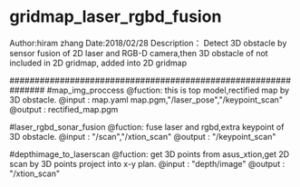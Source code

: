 # gridmap_laser_rgbd_fusion
Author:hiram zhang
Date:2018/02/28
Description：
Detect 3D obstacle by sensor fusion of 2D laser and RGB-D camera,then 3D obstacle of not included in 2D gridmap, added into 2D gridmap 

###############################################################
#map_img_proccess
@fuction: this is top model,rectified map by 3D obstacle.
@input  : map.yaml map.pgm,"/laser_pose","/keypoint_scan"
@output : rectified_map.pgm

#laser_rgbd_sonar_fusion
@fuction: fuse laser and rgbd,extra keypoint of 3D obstacle.
@input  : "/scan","/xtion_scan"
@output : "/keypoint_scan"

#depthimage_to_laserscan
@fuction: get 3D points from asus_xtion,get 2D scan by 3D points project into x-y plan.
@input  : "depth/image"
@output : "/xtion_scan"
